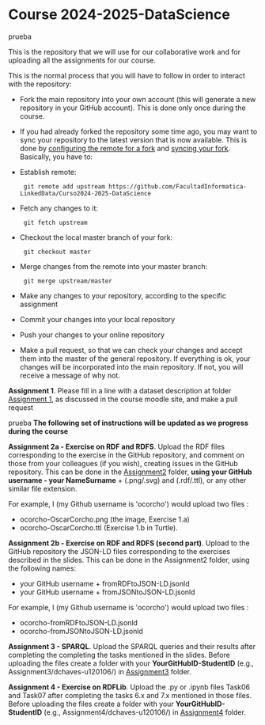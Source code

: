 Course 2024-2025-DataScience
============================
prueba

This is the repository that we will use for our collaborative work and for uploading all the assignments for our course.

This is the normal process that you will have to follow in order to interact with the repository:

* Fork the main repository into your own account (this will generate a new repository in your GitHub account). This is done only once during the course. 
* If you had already forked the repository some time ago, you may want to sync your repository to the latest version that is now available. This is done by [configuring the remote for a fork](https://help.github.com/articles/configuring-a-remote-for-a-fork) and [syncing your fork](https://help.github.com/articles/syncing-a-fork). Basically, you have to:
 * Establish remote: 
 
        git remote add upstream https://github.com/FacultadInformatica-LinkedData/Curso2024-2025-DataScience

 * Fetch any changes to it: 
 
        git fetch upstream
 
 * Checkout the local master branch of your fork: 
 
        git checkout master
 
 * Merge changes from the remote into your master branch: 
 
        git merge upstream/master

* Make any changes to your repository, according to the specific assignment
* Commit your changes into your local repository
* Push your changes to your online repository
* Make a pull request, so that we can check your changes and accept them into the master of the general repository. If everything is ok, your changes will be incorporated into the main repository. If not, you will receive a message of why not.

**Assignment 1**. Please fill in a line with a dataset description at folder [Assignment 1](./Assignment1/DatasetDescriptions.csv), as discussed in the course moodle site, and make a pull request

prueba
**The following set of instructions will be updated as we progress during the course**

**Assignment 2a - Exercise on RDF and RDFS**. Upload the RDF files corresponding to the exercise in the GitHub repository, and comment on those from your colleagues (if you wish), creating issues in the GitHub repository. This can be done in the [Assignment2](./Assignment2/) folder, **using your GitHub username - your NameSurname** + (.png/.svg) and (.rdf/.ttl), or any other similar file extension.

For example, I (my Github username is 'ocorcho') would upload two files :
* ocorcho-OscarCorcho.png (the image, Exercise 1.a) 
* ocorcho-OscarCorcho.ttl (Exercise 1.b in Turtle).

**Assignment 2b - Exercise on RDF and RDFS (second part)**. Upload to the GitHub repository the JSON-LD files corresponding to the exercises described in the slides. This can be done in the Assignment2 folder, using the following names:
* your GitHub username + fromRDFtoJSON-LD.jsonld
* your GitHub username + fromJSONtoJSON-LD.jsonld

For example, I (my Github username is 'ocorcho') would upload two files :
* ocorcho-fromRDFtoJSON-LD.jsonld
* ocorcho-fromJSONtoJSON-LD.jsonld

**Assignment 3 - SPARQL**. Upload the SPARQL queries and their results after completing the completing the tasks mentioned in the slides. Before uploading the files create a folder with your **YourGitHubID-StudentID** (e.g., Assignment3/dchaves-u120106/) in [Assignment3](./Assignment3/) folder.

**Assignment 4 - Exercise on RDFLib**. Upload the .py or .ipynb files Task06 and Task07 after completing the tasks 6.x and 7.x mentioned in those files. Before uploading the files create a folder with your **YourGitHubID-StudentID** (e.g., Assignment4/dchaves-u120106/) in [Assignment4](./Assignment4/) folder.


